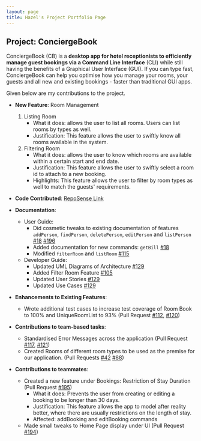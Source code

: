```yaml
---
layout: page
title: Hazel's Project Portfolio Page
---
```


## Project: ConciergeBook 

ConciergeBook (CB) is a **desktop app for hotel receptionists to efficiently manage guest bookings via a Command Line Interface** (CLI) 
while still having the benefits of a Graphical User Interface (GUI). If you can type fast, 
ConciergeBook can help you optimise how you manage your rooms, your guests and all new and existing bookings - 
faster than traditional GUI apps.

Given below are my contributions to the project.

* **New Feature**: Room Management
    1. Listing Room 
        * What it does: allows the user to list all rooms. Users can list rooms by types as well. 
        * Justification: This feature allows the user to swiftly know all rooms available in the system. 
    1. Filtering Room
        * What it does: allows the user to know which rooms are available within a certain start and end date.
        * Justification: This feature allows the user to swiftly select a room id to attach to a new booking. 
        * Highlights: This feature allows the user to filter by room types as well to match the guests' requirements.
        
* **Code Contributed**: [RepoSense Link](https://nus-cs2103-ay2021s1.github.io/tp-dashboard/#breakdown=true&search=hazel1603&sort=groupTitle&sortWithin=title&since=2020-08-14&timeframe=commit&mergegroup=&groupSelect=groupByRepos&checkedFileTypes=docs~functional-code~test-code~other)

* **Documentation**:
    * User Guide:
        * Did cosmetic tweaks to existing documentation of features `addPerson`, `findPerson`, `deletePerson`, `editPerson` and `listPerson` 
            [\#18](https://github.com/AY2021S1-CS2103-W14-2/tp/pull/18) [\#196]()
        * Added documentation for new commands: `getBill` [\#18](https://github.com/AY2021S1-CS2103-W14-2/tp/pull/18) 
        * Modified `filterRoom` and `listRoom` [\#115](https://github.com/AY2021S1-CS2103-W14-2/tp/pull/115)
    * Developer Guide:
        * Updated UML Diagrams of Architecture [\#129](https://github.com/AY2021S1-CS2103-W14-2/tp/pull/129/files)
        * Added Filter Room Feature [\#105](https://github.com/AY2021S1-CS2103-W14-2/tp/pull/105)
        * Updated User Stories [\#129](https://github.com/AY2021S1-CS2103-W14-2/tp/pull/129/files)
        * Updated Use Cases [\#129](https://github.com/AY2021S1-CS2103-W14-2/tp/pull/129/files)
       
* **Enhancements to Existing Features**:
    * Wrote additional test cases to increase test coverage of Room Book to 100% and UniqueRoomList to 93% 
        (Pull Request [\#112](https://github.com/AY2021S1-CS2103-W14-2/tp/pull/112), [\#120](https://github.com/AY2021S1-CS2103-W14-2/tp/pull/120))
    
* **Contributions to team-based tasks**:
    * Standardised Error Messages across the application 
    (Pull Request [\#117](https://github.com/AY2021S1-CS2103-W14-2/tp/pull/117), [\#121](https://github.com/AY2021S1-CS2103-W14-2/tp/pull/121))
    * Created Rooms of different room types to be used as the premise for our application. 
    (Pull Requests [\#42](https://github.com/AY2021S1-CS2103-W14-2/tp/pull/42) [\#88](https://github.com/AY2021S1-CS2103-W14-2/tp/pull/88))
        
* **Contributions to teammates**:
    * Created a new feature under Bookings: Restriction of Stay Duration (Pull Request [\#195]())
        * What it does: Prevents the user from creating or editing a booking to be longer than 30 days. 
        * Justification: This feature allows the app to model after reality better, where there are usually restrictions on the length of stay. 
        * Affected: addBooking and editBooking commands 
    * Made small tweaks to Home Page display under UI (Pull Request [\#194]())
    